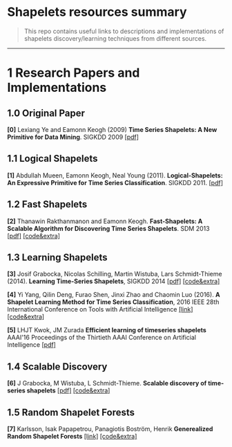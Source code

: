# Shapelets resources summary
>This repo contains useful links to descriptions and implementations of shapelets discovery/learning techniques from different sources.

---------------------------------------

# 1 Research Papers and Implementations

## 1.0 Original Paper 

**[0]** Lexiang Ye and Eamonn Keogh (2009) **Time Series Shapelets: A New Primitive for Data Mining**. SIGKDD 2009 [[pdf]](http://www.cs.ucr.edu/~eamonn/shaplet.pdf)

## 1.1 Logical Shapelets

**[1]** Abdullah Mueen, Eamonn Keogh, Neal Young  (2011). **Logical-Shapelets: An Expressive Primitive for Time Series Classification**.  SIGKDD 2011. [[pdf]](http://www.cs.ucr.edu/~eamonn/LogicalShapelet.pdf)

## 1.2 Fast Shapelets

**[2]** Thanawin Rakthanmanon and Eamonn Keogh. **Fast-Shapelets: A Scalable Algorithm for Discovering Time Series Shapelets**. SDM 2013 [[pdf]](http://www.cs.ucr.edu/~eamonn/SDM_FastShapelets.pdf) [[code&extra]](http://alumni.cs.ucr.edu/~rakthant/FastShapelet/)

## 1.3 Learning Shapelets 

**[3]** Josif Grabocka, Nicolas Schilling, Martin Wistuba, Lars Schmidt-Thieme (2014).
**Learning Time-Series Shapelets**, SIGKDD 2014 [[pdf]](https://www.ismll.uni-hildesheim.de/pub/pdfs/grabocka2014e-kdd.pdf) [[code&extra]](http://fs.ismll.de/publicspace/LearningShapelets/)

**[4]** Yi Yang, Qilin Deng, Furao Shen, Jinxi Zhao and Chaomin Luo (2016).
**A Shapelet Learning Method for Time Series Classification**, 2016 IEEE 28th International Conference on Tools with Artificial Intelligence [[link]](http://ieeexplore.ieee.org/abstract/document/7814631/) [[code&extra]](https://github.com/yyawesome/LearningShapelets)

**[5]** LHJT Kwok, JM Zurada **Efficient learning of timeseries shapelets**  AAAI'16 Proceedings of the Thirtieth AAAI Conference on Artificial Intelligence [[pdf]](https://www.cse.ust.hk/~jamesk/papers/aaai16c.pdf)

## 1.4 Scalable Discovery

**[6]** J Grabocka, M Wistuba, L Schmidt-Thieme. **Scalable discovery of time-series shapelets** [[pdf]](https://arxiv.org/pdf/1503.03238)
 [[code&extra]](https://www.dropbox.com/sh/btiee2pyn6a989q/AACDfzkkpdYPmgw7pgTgUoeYa)

## 1.5 Random Shapelet Forests

**[7]** Karlsson, Isak Papapetrou, Panagiotis Boström, Henrik **Generealized Random Shapelet Forests** [[link]](https://link.springer.com/article/10.1007/s10618-016-0473-y) [[code&extra]](http://people.dsv.su.se/~isak-kar/grsf/)



